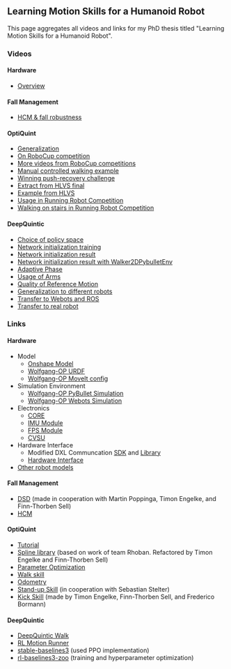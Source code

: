 ## Learning Motion Skills for a Humanoid Robot

This page aggregates all videos and links for my PhD thesis titled "Learning Motion Skills for a Humanoid Robot".

### Videos

#### Hardware
- [Overview](https://www.youtube.com/watch?v=UsH6QIKzr7Q)

#### Fall Management
- [HCM & fall robustness](https://cloud.mafiasi.de/s/zoPP4HTf7sa46S3)

#### OptiQuint
- [Generalization](https://cloud.mafiasi.de/s/kTjaEpwyqqi2oyG)
- [On RoboCup competition](https://cloud.mafiasi.de/s/3QPJFkaLab7XDEY)
- [More videos from RoboCup competitions](https://cloud.mafiasi.de/s/6Gc3fXdyW6Pdoj7)
- [Manual controlled walking example](https://cloud.mafiasi.de/s/CDenApyigfBf226)
- [Winning push-recovery challenge](https://cloud.mafiasi.de/s/qik7DWatawgyaGt)
- [Extract from HLVS final](https://cloud.mafiasi.de/s/WwM9A4XgyFpEwiA)
- [Example from HLVS](https://cloud.mafiasi.de/s/Mz93nnqrLKgnMJ2)
- [Usage in Running Robot Competition](https://cloud.mafiasi.de/s/q4zQo7JJ8rEfZcT)
- [Walking on stairs in Running Robot Competition](https://cloud.mafiasi.de/s/Xt233Se8eyKJnY2)

#### DeepQuintic
- [Choice of policy space](https://cloud.mafiasi.de/s/gF6nYBArPAWkZqn)
- [Network initialization training](https://cloud.mafiasi.de/s/S5TXddAcmDzDpZt)
- [Network initialization result](https://cloud.mafiasi.de/s/QeKGZzjHWe5MSMc)
- [Network initialization result with Walker2DPybulletEnv](https://cloud.mafiasi.de/s/teSjfMrR4ptoGoW)
- [Adaptive Phase](https://cloud.mafiasi.de/s/gn5Qdg38BLME4iA)
- [Usage of Arms](https://cloud.mafiasi.de/s/wjLS7fLHfMziYt7)
- [Quality of Reference Motion](https://cloud.mafiasi.de/s/gtbRemqY7twSwYt)
- [Generalization to different robots](https://cloud.mafiasi.de/s/2dCyTAENn5xqYaf)
- [Transfer to Webots and ROS](https://cloud.mafiasi.de/s/FggQK6H989f5KDT)
- [Transfer to real robot](https://cloud.mafiasi.de/s/2zM37Jdnok2dcpE)


### Links

#### Hardware
- Model
  - [Onshape Model](https://cad.onshape.com/documents/8c6aa9a8917f764cb7039c2d/w/af71e5083243affec9ac82a8/e/e42d9814ef6f704f62b6758c)
  - [Wolfgang-OP URDF](https://github.com/bit-bots/wolfgang_robot/tree/master/wolfgang_description)
  - [Wolfgang-OP MoveIt config](https://github.com/bit-bots/wolfgang_robot/tree/master/wolfgang_moveit_config)
- Simulation Environment
  - [Wolfgang-OP PyBullet Simulation](https://github.com/bit-bots/wolfgang_robot/tree/master/wolfgang_pybullet_sim)
  - [Wolfgang-OP Webots Simulation](https://github.com/bit-bots/wolfgang_robot/tree/master/wolfgang_webots_sim)
- Electronics
  - [CORE](https://github.com/bit-bots/wolfgang_core)
  - [IMU Module](https://github.com/bit-bots/bitbots_imu_dxl)
  - [FPS Module](https://github.com/bit-bots/bit_foot)
  - [CVSU](https://github.com/bit-bots/wolfgang_constant_voltage)
- Hardware Interface
  - Modified DXL Communcation [SDK](https://github.com/bit-bots/DynamixelSDK) and [Library](https://github.com/bit-bots/dynamixel-workbench)
  - [Hardware Interface](https://github.com/bit-bots/bitbots_lowlevel)
- [Other robot models](https://github.com/bit-bots/humanoid_robots_ros2)

#### Fall Management
- [DSD](https://github.com/bit-bots/dynamic_stack_decider) (made in cooperation with Martin Poppinga, Timon Engelke, and Finn-Thorben Sell)
- [HCM](https://github.com/bit-bots/bitbots_motion/tree/master/bitbots_hcm)

#### OptiQuint
- [Tutorial](https://bit-bots.github.io/quintic_walk/)
- [Spline library](https://github.com/bit-bots/bitbots_motion/tree/master/bitbots_splines) (based on work of team Rhoban. Refactored by Timon Engelke and Finn-Thorben Sell)
- [Parameter Optimization](https://github.com/bit-bots/parallel_parameter_search)
- [Walk skill](https://bit-bots.github.io/quintic_walk/)
- [Odometry](https://github.com/bit-bots/bitbots_motion/tree/master/bitbots_odometry)
- [Stand-up Skill](https://github.com/bit-bots/bitbots_motion/tree/master/bitbots_dynamic_kick) (in cooperation with Sebastian Stelter)
- [Kick Skill](https://github.com/bit-bots/bitbots_motion/tree/master/bitbots_dynamic_kick) (made by Timon Engelke, Finn-Thorben Sell, and Frederico Bormann)

#### DeepQuintic
- [DeepQuintic Walk](https://github.com/bit-bots/deep_quintic)
- [RL Motion Runner](https://github.com/bit-bots/bitbots_motion/tree/master/bitbots_rl_motion)
- [stable-baselines3](https://github.com/SammyRamone/stable-baselines3) (used PPO implementation)
- [rl-baselines3-zoo](https://github.com/SammyRamone/rl-baselines3-zoo) (training and hyperparameter optimization)
